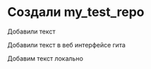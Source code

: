 # Создали my_test_repo 

Добавили текст

Добавили текст в веб интерфейсе гита

Добавим текст локально
